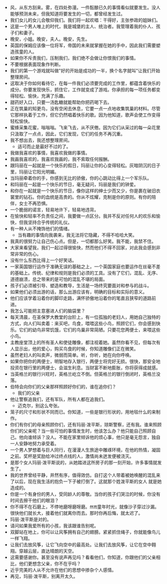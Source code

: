 - 风，从东方刮来。雾，在四处弥漫。一件酝酿已久的事情看似就要发生。没人能够预测未来，但我知道将要发生的一切，都曾经发生过。
- 我们女儿的女儿会敬仰我们。我们将一起欢唱：干得好，主张参政的姐妹们。
- 这是一个男人唯上的时代，我是城堡的主人、统治者。我管理着我的仆人、孩子们和妻子。
- 晚安，小姐。晚安，夫人。晚安，先生。
- 英国的保姆应该像一位将军，帝国的未来就掌握在她的手中，因此我们需要塑造孩童的人。
- 如果你不斥责我们，压制我们，我们绝不会做让你恨我们的事情。
- 不要根据表面现象作判断。
- 我们的第一个游戏就叫做"好的开始是成功的一半，换个名字就叫"让我们开始整理房间。
- 这取决于你如何看待它，在每一件我们必须要完成的工作里，都蕴含着快乐的成分。你要发现快乐，抓住它，工作就变成了游戏。你承担的每一项任务都变得轻松、愉快，充满了乐趣。
- 甜药好入口，只要一汤匙糖就能帮助你把药喝下去。
- 正在筑巢的知更鸟，没有空闲去休息，它要一点一点地收集筑巢的材料。尽管它那样执着于工作，但它仍然唱着快乐的歌。因为他知道，歌声会使工作变得轻松愉快。
- 蜜蜂采集花蜜，嗡嗡嗡。飞来飞去，从不厌倦。因为它们从采过的每一朵花里只汲取了一点点，因此，它们发现，它们的任务不再沉重。
- 我不想出去，我还想整理房间。
  - 适可而止是最好不过的了。
- 我做我喜欢的事情，我喜欢我做的事情。
- 我画我喜欢的，我喜欢我画的，我不索取任何报酬。
- 跟玛丽在一起就是一个快乐的假日，玛丽让你的心变得轻松。灰暗阴沉的日子里，玛丽让它阳光明媚。
- 当玛丽牵着你的手，你感到无比的骄傲，你的心跳动比得上一个军乐队。
- 和玛丽在一起是一个快乐的节日，毫无疑问，玛丽是我们的钟爱。
- 和你在一起就是一个快乐的节日，像你这样的绅士少而又少，你是裹在破旧衣裳里的钻石。你的血统是高贵的。你从不炫耀，克制是你的原则。有你的陪伴，女士不再恐惧。
- 一个脆弱的诺言，轻易地许下，轻易地违背。
- 在愉快和轻率不负责任之间，我要做一点区分。我并不反对任何人的欢乐和愉快，但我坚持合乎传统的礼仪。
- 有一种人从不掩饰他们的情绪。
  - 当有趣的事情向我袭来，我无法将它隐藏，不得不哈哈大笑。
- 我真的很努力让自己伤心点。但是，一切都那么好笑。我不能，我禁不住。
- 大家来看望我，我们一起过得很愉快，然而他们不得不回家，对此我会感到非常非常的伤心。
- 没有什么东西比得上一个好笑话。
- 一家英国银行运作于准确无误的基础之上，一个英国家庭也要运作在丝毫不差的基础上。传统、纪律和规则是我们必须的工具。没有了它们，混乱、无序、道德崩溃，总之带来的是可怕的混乱不堪的局面。
- 孩子们必须被引导、塑造和教导，生活是一场终究要面对和参与的战斗。
- 如果他们必须出游的话，那么出游应该有，明确的目标和实际的意义。
- 他们应该学着沿着你的脚印走路，满怀骄傲地沿着你的笔直且狭窄的道路前进。
- 我怎么可能把主意塞进人们的脑袋里？
- 每天清晨，在圣保罗大教堂的台阶上，有一位孤独的老妇人，用她自己独特的方式，向人们叫卖着：来买吧，鸟食，喂喂这些小鸟，照顾它们，你会感到快乐。它们的幼鸟非常饥饿，它们的鸟巢非常简陋。只要花您两便士，来喂这些小鸟。
- 主教座堂顶上的所有圣人和使徒雕像，都注视着她。虽然你看不见，但每次有人显示出，他的爱心，购买鸟食的时候，你知道雕像们正在微笑。
- 虽然老妇人的叫卖声，微弱而简单。听，你听，她在向你呼唤。
- 如果你把你的两便士，明智地存入银行，两便士将完好无损。很快，那安全地投资在银行里的两便士，会滋生利息。当财富不断地膨胀，你将获得成就感。
- 当英格兰的银行兴旺时，英格兰屹立不倒。但英格兰的银行倒闭时，英格兰没落。
- 伯特会向你们的父亲那样照顾好你们的，谁在追你们？
  - 我们的父亲
- 他让警察追我们，还有军队，所有人都在追我们。
  - 迈克尔，别这么夸张。
- 笼子的尺寸和形状不同而已。你知道，一些是银行形状的，用地毯什么的来制作。
- 你们有你们的母亲照顾你们，还有玛丽·泼平斯，琼斯警察，还有我。谁来照顾你们的父亲呢？当一些可怕的事情发生时，他该怎么办？他只能自己照顾自己。他向谁倾诉？没人。不能在家里倾诉他的烦心事，他只是毫无怨言，独自一人安静地努力承受着。
- 一个男人梦想着与巨人同行，在漫漫人生旅途中雕琢环境，在他的热情，凝固之前。奖杯是奖励给冲过终点线的人，激情尚未迸发便被浇灭。
- 是那个女人玛丽·泼平斯说的，从她踏进这所房子的那一刻开始，许多事情就发生了。
- 我的世界曾经平静，井然有序，值得效仿。自打这个人带着被她唤醒的混乱来了以后，现在我生活的抱负一下子被打倒了。这就那个姓泼平斯的女人  就是她造成的。
- 你是一个有身份的男人，受同龄人的尊敬。当你的孩子们哭泣的时候，你没有时间去擦干他们的眼泪？
- 你不得不在石磨上，不停地磨呀磨呀磨。`然而`童年时光，就像沙子穿过沙漏。很快他们就长大，接着他们就离你而去。那时你再后悔，就太迟了。
- 玛丽·泼平斯是对的。
- 请问如果我爱所有的小孩，我该跟谁告别呢。
- 双脚站在地上，你可以让风筝拥有自己的翅膀。紧紧抓住绳子，你就能像鸟儿一样飞翔。
- 让我们去放风筝，让它飞向空中的最高处。让我们去放风筝，让它在空中翱翔。穿越云层，直达晴朗的天空。
- 这需要感谢你。甚至没有说声再见吗？看看他们，你知道，你跟他们的父亲相比，他们更想念父亲，你不在乎吗？
- 近乎完美的人从不允许在他们的思想中掺杂个人感情。
- 再见，玛丽·泼平斯，别离开太久。